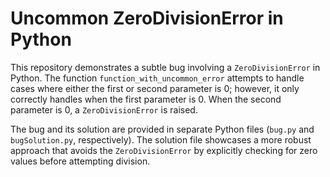 # Uncommon ZeroDivisionError in Python

This repository demonstrates a subtle bug involving a `ZeroDivisionError` in Python. The function `function_with_uncommon_error` attempts to handle cases where either the first or second parameter is 0; however, it only correctly handles when the first parameter is 0. When the second parameter is 0, a `ZeroDivisionError` is raised.

The bug and its solution are provided in separate Python files (`bug.py` and `bugSolution.py`, respectively). The solution file showcases a more robust approach that avoids the `ZeroDivisionError` by explicitly checking for zero values before attempting division.